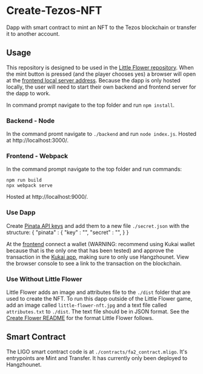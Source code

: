 # Create-Tezos-NFT
Dapp with smart contract to mint an NFT to the Tezos blockchain or transfer it to another account.

## Usage
This repository is designed to be used in the [Little Flower repository](https://github.com/reganwillis/Little-Flower). When the mint button is pressed (and the player chooses yes) a browser will open at the [frontend local server address](http://localhost:9000/). Because the dapp is only hosted locally, the user will need to start their own backend and frontend server for the dapp to work.

In command prompt navigate to the top folder and run `npm install`.

### Backend - Node
In the command promt navigate to `./backend` and run `node index.js`. Hosted at http://localhost:3000/.

### Frontend - Webpack
In the command prompt navigate to the top folder and run commands:

    npm run build
    npx webpack serve
Hosted at http://localhost:9000/.

### Use Dapp
Create [Pinata API keys](https://app.pinata.cloud/keys) and add them to a new file `./secret.json` with the structure:
{
    "pinata" : {
        "key" : "<API key>",
        "secret" : "<API secret>",
    }
}

At the [frontend](http://localhost:9000/) connect a wallet (WARNING: recommend using Kukai wallet because that is the only one that has been tested) and approve the transaction in the [Kukai app](https://hangzhounet.kukai.app/), making sure to only use Hangzhounet. View the browser console to see a link to the transaction on the blockchain.

### Use Without Little Flower
Little Flower adds an image and attributes file to the `./dist` folder that are used to create the NFT. To run this dapp outside of the Little Flower game, add an image called `little-flower-nft.jpg` and a text file called `attributes.txt` to `./dist`. The text file should be in JSON format. See the [Create Flower README](https://github.com/reganwillis/Create-Flower/tree/v1.0.0#independent-usage) for the format Little Flower follows.

## Smart Contract
The LIGO smart contract code is at `./contracts/fa2_contract.mligo`. It's entrypoints are Mint and Transfer. It has currently only been deployed to Hangzhounet.
